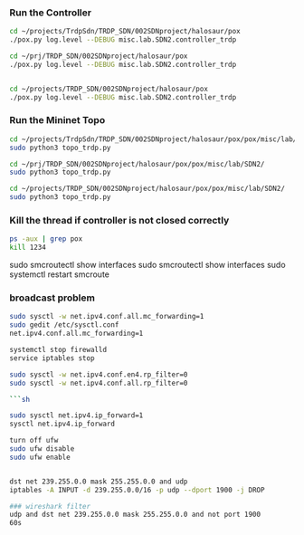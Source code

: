 <!--
 * @Author: Changhongli lic9@tcd.com
 * @Date: 2024-03-27 17:18:39
 * @LastEditors: Changhongli lic9@tcd.com
 * @LastEditTime: 2024-05-07 16:02:05
 * @FilePath: /TRDP_SDN/002SDNproject/halosaur/pox/pox/misc/lab/SDN2/notes.md
 * @Description: 
 * 
-->

### Run the Controller
```sh
cd ~/projects/TrdpSdn/TRDP_SDN/002SDNproject/halosaur/pox
./pox.py log.level --DEBUG misc.lab.SDN2.controller_trdp

cd ~/prj/TRDP_SDN/002SDNproject/halosaur/pox
./pox.py log.level --DEBUG misc.lab.SDN2.controller_trdp


cd ~/projects/TRDP_SDN/002SDNproject/halosaur/pox
./pox.py log.level --DEBUG misc.lab.SDN2.controller_trdp
```
### Run the Mininet Topo
```sh
cd ~/projects/TrdpSdn/TRDP_SDN/002SDNproject/halosaur/pox/pox/misc/lab/SDN2/
sudo python3 topo_trdp.py

cd ~/prj/TRDP_SDN/002SDNproject/halosaur/pox/pox/misc/lab/SDN2/
sudo python3 topo_trdp.py

cd ~/projects/TRDP_SDN/002SDNproject/halosaur/pox/pox/misc/lab/SDN2/
sudo python3 topo_trdp.py
```
### Kill the thread if controller is not closed correctly
```sh
ps -aux | grep pox
kill 1234
```

sudo smcroutectl show interfaces
sudo smcroutectl show interfaces
sudo systemctl restart smcroute

### broadcast problem
```sh
sudo sysctl -w net.ipv4.conf.all.mc_forwarding=1
sudo gedit /etc/sysctl.conf
net.ipv4.conf.all.mc_forwarding=1

systemctl stop firewalld
service iptables stop

sudo sysctl -w net.ipv4.conf.en4.rp_filter=0
sudo sysctl -w net.ipv4.conf.all.rp_filter=0

```sh

sudo sysctl net.ipv4.ip_forward=1
sysctl net.ipv4.ip_forward

turn off ufw
sudo ufw disable
sudo ufw enable


dst net 239.255.0.0 mask 255.255.0.0 and udp
iptables -A INPUT -d 239.255.0.0/16 -p udp --dport 1900 -j DROP

### wireshark filter
udp and dst net 239.255.0.0 mask 255.255.0.0 and not port 1900
60s

